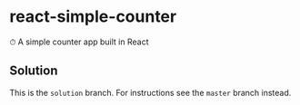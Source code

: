 # react-simple-counter

⏱ A simple counter app built in React

## Solution

This is the `solution` branch. For instructions see the `master` branch instead.
